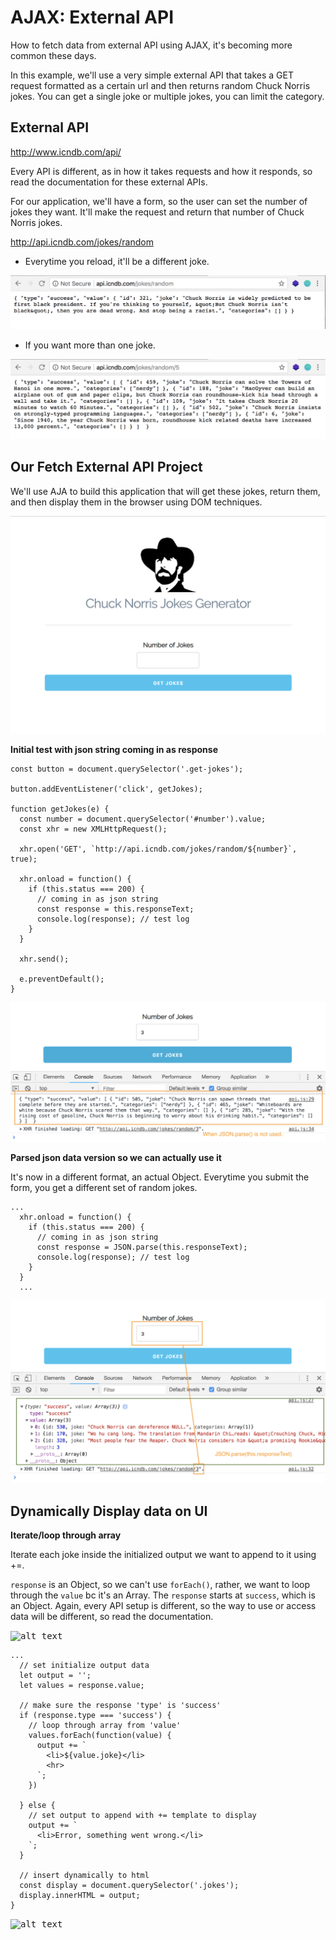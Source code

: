 # AJAX: External API

How to fetch data from external API using AJAX, it's becoming more common these days.

In this example, we'll use a very simple external API that takes a GET request formatted as a certain url and then returns random Chuck Norris jokes. You can get a single joke or multiple jokes, you can limit the category.

## External API

http://www.icndb.com/api/

Every API is different, as in how it takes requests and how it responds, so read the documentation for these external APIs.

For our application, we'll have a form, so the user can set the number of jokes they want. It'll make the request and return that number of Chuck Norris jokes.

http://api.icndb.com/jokes/random
* Everytime you reload, it'll be a different joke.

<kbd>![alt text](img/apirandom.png "screenshot")</kbd>

* If you want more than one joke.

<kbd>![alt text](img/5random.png "screenshot")</kbd>

## Our Fetch External API Project

We'll use AJA to build this application that will get these jokes, return them, and then display them in the browser using DOM techniques.

<kbd>![alt text](img/layout.png "screenshot")</kbd>

**Initial test with json string coming in as response**

```
const button = document.querySelector('.get-jokes');

button.addEventListener('click', getJokes);

function getJokes(e) {
  const number = document.querySelector('#number').value;
  const xhr = new XMLHttpRequest();

  xhr.open('GET', `http://api.icndb.com/jokes/random/${number}`, true);

  xhr.onload = function() {
    if (this.status === 200) {
      // coming in as json string
      const response = this.responseText;
      console.log(response); // test log
    }
  }

  xhr.send();

  e.preventDefault();
}
```

<kbd>![alt text](img/jsonstring.png "screenshot")</kbd>

**Parsed json data version so we can actually use it**

It's now in a different format, an actual Object. Everytime you submit the form, you get a different set of random jokes.

```
...
  xhr.onload = function() {
    if (this.status === 200) {
      // coming in as json string
      const response = JSON.parse(this.responseText);
      console.log(response); // test log
    }
  }
  ...

```

<kbd>![alt text](img/jsonparse.png "screenshot")</kbd>

## Dynamically Display data on UI

**Iterate/loop through array**

Iterate each joke inside the initialized output we want to append to it using +=.

```response``` is an Object, so we can't use ```forEach()```, rather, we want to loop through the ```value``` bc it's an Array. The ```response``` starts at ```success```, which is an Object. Again, every API setup is different, so the way to use or access data will be different, so read the documentation.

<kbd>![alt text](img/whereloop.png "screenshot")</kbd>

```
...
  // set initialize output data
  let output = '';
  let values = response.value;

  // make sure the response 'type' is 'success'
  if (response.type === 'success') {
    // loop through array from 'value'
    values.forEach(function(value) {
      output += `
        <li>${value.joke}</li>
        <hr>
      `;
    })

  } else {
    // set output to append with += template to display
    output += `
      <li>Error, something went wrong.</li>
    `;
  }

  // insert dynamically to html
  const display = document.querySelector('.jokes');
  display.innerHTML = output;
}
```

<kbd>![alt text](img/done.png "screenshot")</kbd>